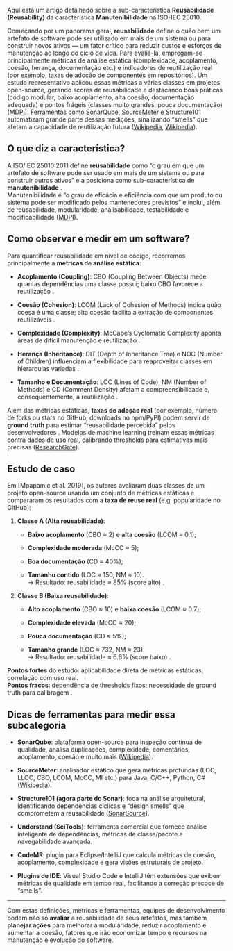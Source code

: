 Aqui está um artigo detalhado sobre a sub-característica **Reusabilidade (Reusability)** da característica **Manutenibilidade** na ISO-IEC 25010.

Começando por um panorama geral, **reusabilidade** define o quão bem um artefato de software pode ser utilizado em mais de um sistema ou para construir novos ativos — um fator crítico para reduzir custos e esforços de manutenção ao longo do ciclo de vida. Para avaliá-la, empregam-se principalmente métricas de análise estática (complexidade, acoplamento, coesão, herança, documentação etc.) e indicadores de reutilização real (por exemplo, taxas de adoção de componentes em repositórios). Um estudo representativo aplicou essas métricas a várias classes em projetos open-source, gerando scores de reusabilidade e destacando boas práticas (código modular, baixo acoplamento, alta coesão, documentação adequada) e pontos frágeis (classes muito grandes, pouca documentação) ([MDPI](https://www.mdpi.com/2071-1050/13/22/12848?utm_source=chatgpt.com "Analyzing Static Analysis Metric Trends towards Early Identification ...")). Ferramentas como SonarQube, SourceMeter e Structure101 automatizam grande parte dessas medições, sinalizando “smells” que afetam a capacidade de reutilização futura ([Wikipedia](https://en.wikipedia.org/wiki/SonarQube?utm_source=chatgpt.com "SonarQube"), [Wikipedia](https://en.wikipedia.org/wiki/SourceMeter?utm_source=chatgpt.com "SourceMeter")).

## O que diz a característica?

A ISO/IEC 25010:2011 define **reusabilidade** como “o grau em que um artefato de software pode ser usado em mais de um sistema ou para construir outros ativos” e a posiciona como sub-característica de **manutenibilidade** .  
Manutenibilidade é “o grau de eficácia e eficiência com que um produto ou sistema pode ser modificado pelos mantenedores previstos” e inclui, além de reusabilidade, modularidade, analisabilidade, testabilidade e modificabilidade ([MDPI](https://www.mdpi.com/2071-1050/13/22/12848?utm_source=chatgpt.com "Analyzing Static Analysis Metric Trends towards Early Identification ...")).

## Como observar e medir em um software?

Para quantificar reusabilidade em nível de código, recorremos principalmente a **métricas de análise estática**:

- **Acoplamento (Coupling)**: CBO (Coupling Between Objects) mede quantas dependências uma classe possui; baixo CBO favorece a reutilização .
    
- **Coesão (Cohesion)**: LCOM (Lack of Cohesion of Methods) indica quão coesa é uma classe; alta coesão facilita a extração de componentes reutilizáveis .
    
- **Complexidade (Complexity)**: McCabe’s Cyclomatic Complexity aponta áreas de difícil manutenção e reutilização .
    
- **Herança (Inheritance)**: DIT (Depth of Inheritance Tree) e NOC (Number of Children) influenciam a flexibilidade para reaproveitar classes em hierarquias variadas .
    
- **Tamanho e Documentação**: LOC (Lines of Code), NM (Number of Methods) e CD (Comment Density) afetam a compreensibilidade e, consequentemente, a reutilização .
    

Além das métricas estáticas, **taxas de adoção real** (por exemplo, número de forks ou stars no GitHub, downloads no npm/PyPI) podem servir de **ground truth** para estimar “reusabilidade percebida” pelos desenvolvedores . Modelos de machine learning treinam essas métricas contra dados de uso real, calibrando thresholds para estimativas mais precisas ([ResearchGate](https://www.researchgate.net/publication/335874138_Measuring_the_Reusability_of_Software_Components_using_Static_Analysis_Metrics_and_Reuse_Rate_Information?utm_source=chatgpt.com "Measuring the Reusability of Software Components using Static ...")).

## Estudo de caso

Em [Mpapamic et al. 2019], os autores avaliaram duas classes de um projeto open-source usando um conjunto de métricas estáticas e compararam os resultados com a **taxa de reuse real** (e.g. popularidade no GitHub):

1. **Classe A (Alta reusabilidade)**:
    
    - **Baixo acoplamento** (CBO ≈ 2) e **alta coesão** (LCOM ≈ 0.1);
        
    - **Complexidade moderada** (McCC ≈ 5);
        
    - **Boa documentação** (CD ≈ 40%);
        
    - **Tamanho contido** (LOC ≈ 150, NM ≈ 10).  
        → Resultado: reusabilidade ≈ 85% (score alto) .
        
2. **Classe B (Baixa reusabilidade)**:
    
    - **Alto acoplamento** (CBO ≈ 10) e **baixa coesão** (LCOM ≈ 0.7);
        
    - **Complexidade elevada** (McCC ≈ 20);
        
    - **Pouca documentação** (CD ≈ 5%);
        
    - **Tamanho grande** (LOC ≈ 732, NM ≈ 23).  
        → Resultado: reusabilidade ≈ 6.6% (score baixo) .
        

**Pontos fortes** do estudo: aplicabilidade direta de métricas estáticas; correlação com uso real.  
**Pontos fracos**: dependência de thresholds fixos; necessidade de ground truth para calibragem .

## Dicas de ferramentas para medir essa subcategoria

- **SonarQube**: plataforma open-source para inspeção contínua de qualidade, analisa duplicações, complexidade, comentários, acoplamento, coesão e muito mais ([Wikipedia](https://en.wikipedia.org/wiki/SonarQube?utm_source=chatgpt.com "SonarQube")).
    
- **SourceMeter**: analisador estático que gera métricas profundas (LOC, LLOC, CBO, LCOM, McCC, MI etc.) para Java, C/C++, Python, C# ([Wikipedia](https://en.wikipedia.org/wiki/SourceMeter?utm_source=chatgpt.com "SourceMeter")).
    
- **Structure101 (agora parte do Sonar)**: foca na análise arquitetural, identificando dependências cíclicas e “design smells” que comprometem a reusabilidade ([SonarSource](https://www.sonarsource.com/structure101/?utm_source=chatgpt.com "Structure101 - Sonar")).
    
- **Understand (SciTools)**: ferramenta comercial que fornece análise inteligente de dependências, métricas de classe/pacote e navegabilidade avançada.
    
- **CodeMR**: plugin para Eclipse/IntelliJ que calcula métricas de coesão, acoplamento, complexidade e gera visões estruturais de projeto.
    
- **Plugins de IDE**: Visual Studio Code e IntelliJ têm extensões que exibem métricas de qualidade em tempo real, facilitando a correção precoce de “smells”.
    

---

Com estas definições, métricas e ferramentas, equipes de desenvolvimento podem não só **avaliar** a reusabilidade de seus artefatos, mas também **planejar ações** para melhorar a modularidade, reduzir acoplamento e aumentar a coesão, fatores que irão economizar tempo e recursos na manutenção e evolução do software.